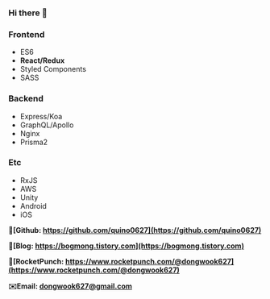 ### Hi there 👋

<!--
**quino0627/quino0627** is a ✨ _special_ ✨ repository because its `README.md` (this file) appears on your GitHub profile.

Here are some ideas to get you started:

- 🔭 I’m currently working on ...
- 🌱 I’m currently learning ...
- 👯 I’m looking to collaborate on ...
- 🤔 I’m looking for help with ...
- 💬 Ask me about ...
- 📫 How to reach me: ...
- 😄 Pronouns: ...
- ⚡ Fun fact: ...
-->

### Frontend

- ES6
- **React/Redux**
- Styled Components
- SASS

### Backend

- Express/Koa
- GraphQL/Apollo
- Nginx
- Prisma2

### Etc

- RxJS
- AWS
- Unity
- Android
- iOS


🐙**[Github: https://github.com/quino0627](https://github.com/quino0627)**

📔**[Blog: https://bogmong.tistory.com](https://bogmong.tistory.com)**

**🚀[RocketPunch: https://www.rocketpunch.com/@dongwook627](https://www.rocketpunch.com/@dongwook627)**

**✉️Email: dongwook627@gmail.com**
